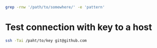 
```bash
grep -rnw '/path/to/somewhere/' -e 'pattern'
```

# Test connection with key to a host
```bash
ssh -Tai /paht/to/key git@github.com
```
